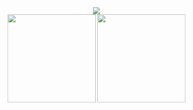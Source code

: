 <center>
<img align="center" src="https://capsule-render.vercel.app/api?type=rect&text=print%28%22Hello%20World%22%29&fontSize=50&theme=onedark" />
<div class="flex">
<img height=200 align="center" src="https://github-readme-stats.vercel.app/api?username=w1gs&theme=calm&layout=compact&rank_icon=github&hide_progress=true&card_width=423" />
<img height=200 align="center" src="https://github-readme-stats.vercel.app/api/top-langs?username=w1gs&layout=compact&langs_count=8&card_width=423&theme=calm" />
</div>
</center>